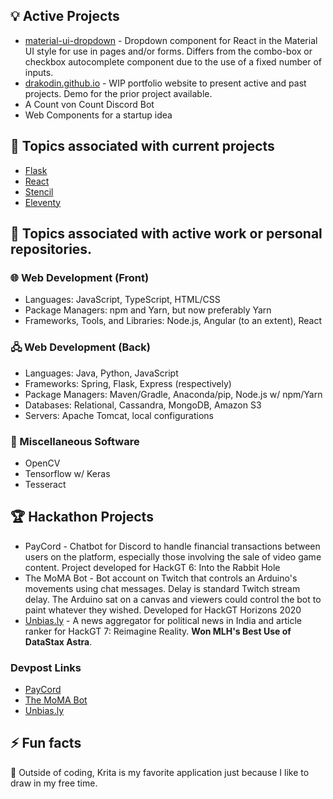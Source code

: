 ## 💡 Active Projects
* [material-ui-dropdown](https://github.com/Drakodin/material-ui-dropdown) - Dropdown component for React in the Material UI style for use in pages and/or forms. Differs from the combo-box or checkbox autocomplete component due to the use of a fixed number of inputs.
* [drakodin.github.io](https://drakodin.github.io) - WIP portfolio website to present active and past projects. Demo for the prior project available.
* A Count von Count Discord Bot
* Web Components for a startup idea

## 🌱 Topics associated with current projects
* [Flask](https://flask.palletsprojects.com/en/1.1.x/)
* [React](https://github.com/facebook/react)
* [Stencil](https://stenciljs.com/)
* [Eleventy](https://www.11ty.dev/)

## 🌱 Topics associated with active work or personal repositories.

### 🌐 Web Development (Front)
* Languages: JavaScript, TypeScript, HTML/CSS
* Package Managers: npm and Yarn, but now preferably Yarn
* Frameworks, Tools, and Libraries: Node.js, Angular (to an extent), React

### 🖧 Web Development (Back)
* Languages: Java, Python, JavaScript
* Frameworks: Spring, Flask, Express (respectively)
* Package Managers: Maven/Gradle, Anaconda/pip, Node.js w/ npm/Yarn
* Databases: Relational, Cassandra, MongoDB, Amazon S3
* Servers: Apache Tomcat, local configurations

### 🔧 Miscellaneous Software
* OpenCV
* Tensorflow w/ Keras
* Tesseract

## 🏆 Hackathon Projects
* PayCord - Chatbot for Discord to handle financial transactions between users on the platform, especially those involving the sale of video game content. Project developed for HackGT 6: Into the Rabbit Hole
* The MoMA Bot - Bot account on Twitch that controls an Arduino's movements using chat messages. Delay is standard Twitch stream delay. The Arduino sat on a canvas and viewers could control the bot to paint whatever they wished. Developed for HackGT Horizons 2020
* [Unbias.ly](https://github.com/Drakodin/hackgt2020-unbias.ly) - A news aggregator for political news in India and article ranker for HackGT 7: Reimagine Reality. **Won MLH's Best Use of DataStax Astra**. 

### Devpost Links
- [PayCord](https://devpost.com/software/paycord)
- [The MoMA Bot](https://devpost.com/software/the-modern-art-bot)
- [Unbias.ly](https://devpost.com/software/unbias-ly)

## ⚡ Fun facts
🎨 Outside of coding, Krita is my favorite application just because I like to draw in my free time.

<!--
**Drakodin/drakodin** is a ✨ _special_ ✨ repository because its `README.md` (this file) appears on your GitHub profile.

Here are some ideas to get you started:

- 🔭 I’m currently working on ...
- 🌱 I’m currently learning ...
- 👯 I’m looking to collaborate on ...
- 🤔 I’m looking for help with ...
- 💬 Ask me about ...
- 📫 How to reach me: ...
- 😄 Pronouns: ...
- ⚡ Fun fact: ...
-->
